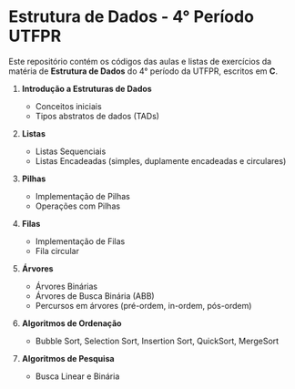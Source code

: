 # Estrutura de Dados - 4° Período UTFPR

Este repositório contém os códigos das aulas e listas de exercícios da matéria de **Estrutura de Dados** do 4° período da UTFPR, escritos em **C**.

1. **Introdução a Estruturas de Dados**
   - Conceitos iniciais
   - Tipos abstratos de dados (TADs)
   
2. **Listas**
   - Listas Sequenciais
   - Listas Encadeadas (simples, duplamente encadeadas e circulares)
   
3. **Pilhas**
   - Implementação de Pilhas
   - Operações com Pilhas

4. **Filas**
   - Implementação de Filas
   - Fila circular

5. **Árvores**
   - Árvores Binárias
   - Árvores de Busca Binária (ABB)
   - Percursos em árvores (pré-ordem, in-ordem, pós-ordem)
   
6. **Algoritmos de Ordenação**
   - Bubble Sort, Selection Sort, Insertion Sort, QuickSort, MergeSort

7. **Algoritmos de Pesquisa**
   - Busca Linear e Binária
